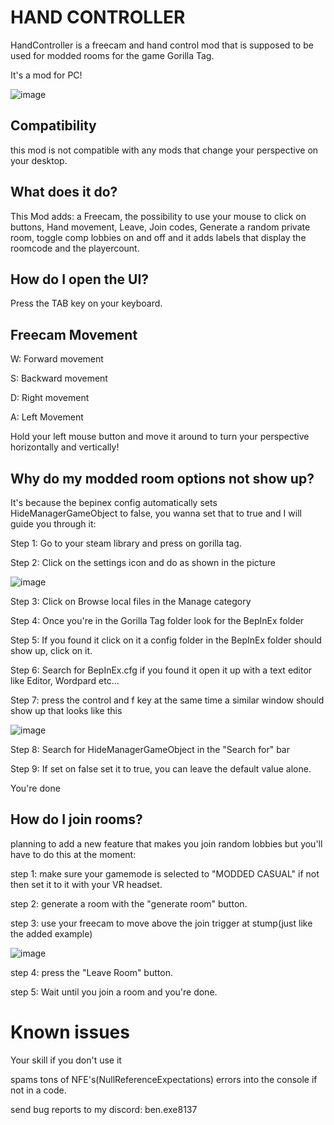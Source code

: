# HAND CONTROLLER

HandController is a freecam and hand control mod that is supposed to be used for modded rooms for the game Gorilla Tag.

It's a mod for PC!

![image](https://github.com/user-attachments/assets/02ced825-99d5-4141-a38e-4a24736a8e6c)
## Compatibility

this mod is not compatible with any mods that change your perspective on your desktop.
## What does it do?
This Mod adds: a Freecam, the possibility to use your mouse to click on buttons, Hand movement, Leave, Join codes, Generate a random private room, toggle comp lobbies on and off and it adds labels that display the roomcode and the playercount.

## How do I open the UI?
Press the TAB key on your keyboard.

## Freecam Movement

W: Forward movement

S: Backward movement

D: Right movement

A: Left Movement


Hold your left mouse button and move it around to turn your perspective horizontally and vertically!

## Why do my modded room options not show up?

It's because the bepinex config automatically sets HideManagerGameObject to false, you wanna set that to true and I will guide you through it:

Step 1: Go to your steam library and press on gorilla tag.

Step 2: Click on the settings icon and do as shown in the picture

![image](https://github.com/user-attachments/assets/a68cc9b9-bb6f-41c9-9913-704c47b61142)

Step 3: Click on Browse local files in the Manage category

Step 4: Once you're in the Gorilla Tag folder look for the BepInEx folder

Step 5: If you found it click on it a config folder in the BepInEx folder should show up, click on it.

Step 6: Search for BepInEx.cfg if you found it open it up with a text editor like Editor, Wordpard etc...

Step 7: press the control and f key at the same time a similar window should show up that looks like this

![image](https://github.com/user-attachments/assets/3d955247-1e6d-47c8-98ee-eba2675295d0)

Step 8: Search for HideManagerGameObject in the "Search for" bar
 
Step 9: If set on false set it to true, you can leave the default value alone.

You're done

## How do I join rooms?
planning to add a new feature that makes you join random lobbies but you'll have to do this at the moment:

step 1: make sure your gamemode is selected  to "MODDED CASUAL" if not then set it to it with your VR headset.

step 2: generate a room with the "generate room" button.

step 3: use your freecam to move above the join trigger at stump(just like the added example)

![image](https://github.com/user-attachments/assets/de7ddeb5-66e6-4fbf-b5af-0c4e28131ccb)



step 4: press the "Leave Room" button.

step 5: Wait until you join a room and you're done.

# Known issues
Your skill if you don't use it

spams tons of NFE's(NullReferenceExpectations) errors into the console if not in a code.

send bug reports to my discord: ben.exe8137
